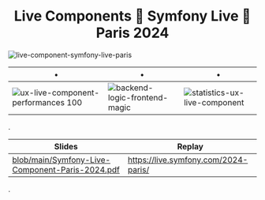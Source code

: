 <h1 align="center">Live Components  🐘   Symfony Live  🐘  Paris 2024</h1>

![live-component-symfony-live-paris](https://github.com/smnandre/symfonylive-paris-2024/assets/1359581/b6328d92-7d60-44a3-93f9-419bff5e982e)

| •| • | • | 
| - | - | - |
| ![ux-live-component-performances 100](https://github.com/smnandre/symfonylive-paris-2024/assets/1359581/e3f55b19-39ba-4fba-bcec-09dcafc52e07) | ![backend-logic-frontend-magic](https://github.com/smnandre/symfonylive-paris-2024/assets/1359581/42c387e8-e4a6-4269-9a3b-b5606ffde493) | ![statistics-ux-live-component](https://github.com/smnandre/symfonylive-paris-2024/assets/1359581/42d8dfd7-fe73-4fcb-b449-2e7e5494c756) |

.

| Slides | Replay | 
| - | - | 
| [blob/main/Symfony-Live-Component-Paris-2024.pdf](https://github.com/smnandre/symfonylive-paris-2024/blob/main/Symfony-Live-Component-Paris-2024.pdf) | https://live.symfony.com/2024-paris/ |

.



